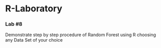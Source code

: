 # R-Laboratory




### Lab #8 
Demonstrate step by step procedure of  Random Forest using R choosing any Data Set of your choice 
